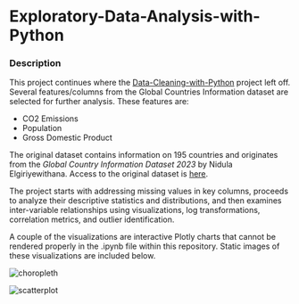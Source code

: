 # Exploratory-Data-Analysis-with-Python
### Description
This project continues where the [Data-Cleaning-with-Python](https://github.com/Mcfeenix/Data-Cleaning-with-Python.git) project left off. Several features/columns from the Global Countries Information dataset are selected for further analysis. These features are:
- CO2 Emissions
- Population
- Gross Domestic Product

The original dataset contains information on 195 countries and originates from the *Global Country Information Dataset 2023* by Nidula Elgiriyewithana. Access to the original dataset is [here](https://www.kaggle.com/datasets/nelgiriyewithana/countries-of-the-world-2023/data).

The project starts with addressing missing values in key columns, proceeds to analyze their descriptive statistics and distributions, and then examines inter-variable relationships using visualizations, log transformations, correlation metrics, and outlier identification.

A couple of the visualizations are interactive Plotly charts that cannot be rendered properly in the .ipynb file within this repository. Static images of these visualizations are included below.

![choropleth](https://github.com/user-attachments/assets/fe8374a0-6c90-46ff-9ab8-6fe2e5a264a0)

![scatterplot](https://github.com/user-attachments/assets/3264056d-78fd-434c-bf66-91b51b4476ce)
